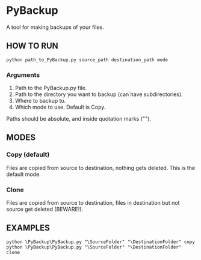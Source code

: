 # PyBackup
A tool for making backups of your files.

## HOW TO RUN

```
python path_to_PyBackup.py source_path destination_path mode
```

### Arguments
1. Path to the PyBackup.py file.
2. Path to the directory you want to backup (can have subdirectories).
3. Where to backup to.
4. Which mode to use. Default is Copy.

Paths should be absolute, and inside quotation marks ("").

## MODES

### Copy (default)
Files are copied from source to destination, nothing gets deleted. This is the default mode.

### Clone
Files are copied from source to destination, files in destination but not source get deleted (BEWARE!).

## EXAMPLES
```
python \PyBackup\PyBackup.py "\SourceFolder" "\DestinationFolder" copy
python \PyBackup\PyBackup.py "\SourceFolder" "\DestinationFolder" clone
```
